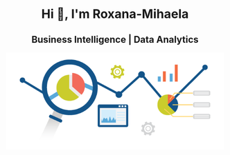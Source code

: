 <h1 align="center">Hi 👋, I'm Roxana-Mihaela </h1>
<h2 align="center">Business Intelligence | Data Analytics</h2>
<p align="center">
<img align="center" src="analytics.png" />
</p>
